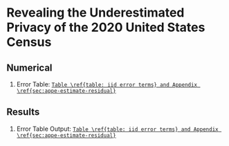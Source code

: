 # Revealing the Underestimated Privacy of the 2020 United States Census

## Numerical
1. Error Table: [`Table \ref{table: iid error terms} and Appendix \ref{sec:appe-estimate-residual}`](Numerical/Error_Table.m)



## Results
1. Error Table Output: [`Table \ref{table: iid error terms} and Appendix \ref{sec:appe-estimate-residual}`](Results/Error_Table_Output.txt)
